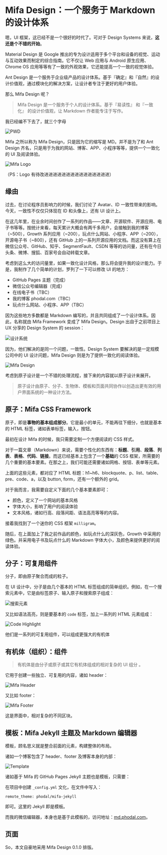 Mifa Design：一个服务于 Markdown 的设计体系
===

嗯，UI 框架，这已经不是一个很好的时代了。可对于 Design Systems 来说，**这还是个不错的开始**。

Material Design 是 Google 推出的专为设计适用于多个平台和设备的视觉、运动与互动效果而制定的综合指南。它不仅让 Web 应用与 Android 原生应用、Chrome OS 应用等等有了一致的外观效果，它还能提高一个一致的视觉体验。

Ant Design 是一个服务于企业级产品的设计体系。基于『确定』和『自然』的设计价值观，通过模块化的解决方案，让设计者专注于更好的用户体验。

那么 Mifa Design 呢？

> Mifa Design 是一个服务于个人的设计体系。基于『易读性』 和『一致化』 的设计价值观，让 Markdown 作者能专注于写作。

我已经编不下去了，就三个字母

![PWD](pwd.png)

Mifa 之所以称为 Mifa Design，只是因为它的缩写是 MD。并不是为了和 Ant Design 齐名，只是用于为我的网站、博客、APP、小程序等等，提供一个一致化的 UI 及阅读体验。

![Mifa Logo](mifa-banner.png)

（PS：Logo 有待改进进进进进进进进进进进进进进进）

缘由
---

过去，在讨论程序员影响力的时候，我们讨论了 Avatar、ID 一致性带来的影响。今天，一致性不仅仅只体现在 ID 和头像上，还有 UI 设计上。

在这几年里，在业余时间创作了一系列的作品——文章、开源软件、开源应用、电子书等等。按统计来看，每天累计大概会有两千多用户，会接触到我的博客（~500），Growth 系列应用（~200），玩点什么网站、小程序、APP（~200），开源电子书（~800），还有 GitHub 上的一系列开源应用的文档。而这没有算上在 微信公众号、GitHub、知乎、SegmentFault、CSDN 等等的访问量，还有在今日头条、微博、搜狐、百家号会自动转载文章。

考虑到这么大的访问量里，如果一致化设计风格，那么将会提升我的设计能力。于是，我制作了几个简单的计划，罗列了一下可以修改 UI 的地方：

 - GitHub Pages 主题（完成）
 - 微信公众号编辑器（完成）
 - 在线电子书（TBC）
 - 我的博客 phodal.com（TBC）
 - 玩点什么网站、小程序、APP（TBC）

因为这些地方多数都是 Markdown 编写的，并且共同组成了一个设计体系。因此，名称就由 Mifa Framework 变成了 Mifa Design。Design 出自于之前项目上 UX 分享的 Design System 的 session：

![设计系统](design-system-in-system.png)

因为，他们解决的是同一个问题，一致性。Design System 要解决的是一定规模公司中的 UI 设计问题，Mifa Design 则是为了提供一致化的阅读体验。

![Mifa Design](mifa-design.jpg)

考虑到原子设计是一个不错的处理流程，接下来的内容就以原子设计来展开。

> 原子设计由原子、分子、生物体、模板和页面共同协作以创造出更有效的用户界面系统的一种设计方法。

原子：Mifa CSS Framework
---

原子，即是**事物的基本组成部分**。它是最小的单元，不能再往下细分，也就是基本的 HTML 标签，诸如表单标签，输入，按钮。

最初在设计 Mifa 的时候，我只需要定制一个方便阅读的 CSS 样式。

对于一篇文章（Markdown）来说，需要个性化的东西有：**标题**、**引用**、**段落**、**列表**、**表格**、**代码**、**链接**。而这已经基本上包含了一个**基础**的 CSS 框架，所需要的几个重要的基本要素。在那之上，我们可能还需要诸如网格、按钮、表单等元素。

上面的这些元素，都对应了 HTML 标题：h1~h6、blockquote、p、list、table、pre、code、a，以及 button, form，还有一个额外的 grid。

对于我而言，我需要自定义下面的几个基本要素即可：

 - 颜色，定义了一个网站的基本风格
 - 字体大小，影响了用户的阅读体验
 - 文本风格，诸如行高、段落间距、语法高亮等等的内容。

接着我找到了一个迷你的 CSS 框架 ``milligram``。

随后，在上面加上了我之前作品的颜色，如玩点什么的深灰色，Growth 中采用的绿色。并采用电子书及玩点什么的 Markdown 字体大小，及颜色来提供更好的阅读体验。

分子：可复用组件
---

分子，即由原子聚合而成的粒子。

在 UI 设计中，分子是由几个基本的 HTML 标签组成的简单组织。例如，在一个搜索元素中，它是由标签原子、输入原子和搜索原子组成：

![搜索元素](search-demo.png)

又比如语法高亮，则是要基本的 ``code`` 标签，加上一系列的 HTML 元素组成：

![Code Highlight](code-highlight.png)

他们是一系列的可复用组件，可以组成更强大的有机体

有机体（组织）：组件
---

> 有机体是由分子或原子或其它有机体组成的相对复杂的 UI 组分 。

它用于创建一些独立、可复用的内容，诸如 header：

![Mifa Header](mifa-header.png)

又比如 footer：

![Mifa Footer](mifa-footer.png)

这是界面中，相对复杂的不同区块。

模板：Mifa Jekyll 主题及 Markdown 编辑器
---

模板，顾名思义就是整合前面的元素，构建整体的布局。

诸如一个博客包含了 header、footer 及博客本身的内部：

![Template](template-example.jpg)

诸如基于 Mifa 的 GitHub Pages Jekyll 主题也是模板，只需要：

在项目中创建 ``_config.yml`` 文化，在文件中写入：

```
remote_theme: phodal/mifa-jekyll
```

即可。这里的 Jekyll 即是模板。

而我的微信编辑器，本身也是基于此模板的，访问地址：[md.phodal.com](md.phodal.com)。

页面
---

So，本文自豪地采用 Mifa Design 0.1.0 排版。
